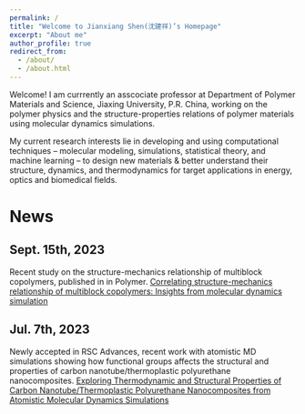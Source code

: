 ```yaml
---
permalink: /
title: "Welcome to Jianxiang Shen(沈建祥)’s Homepage"
excerpt: "About me"
author_profile: true
redirect_from: 
  - /about/
  - /about.html
---
```


Welcome! I am currrently an asscociate professor at Department of Polymer Materials and Science, Jiaxing University, P.R. China, working on the polymer physics and the structure-properties relations of polymer materials using molecular dynamics simulations.

My current research interests lie in developing and using computational techniques –  molecular modeling, simulations, statistical theory, and machine learning – to design new materials & better understand their structure, dynamics, and thermodynamics for target applications in energy, optics and biomedical fields.

News
======

## Sept. 15th, 2023
Recent study on the structure-mechanics relationship of multiblock copolymers, published in in Polymer. [Correlating structure-mechanics relationship of multiblock copolymers: Insights from molecular dynamics simulation](https://www.sciencedirect.com/science/article/abs/pii/S0032386123006870)


## Jul. 7th, 2023
Newly accepted in RSC Advances, recent work with atomistic MD simulations showing how functional groups affects the structural and properties of carbon nanotube/thermoplastic polyurethane nanocomposites. [Exploring Thermodynamic and Structural Properties of Carbon Nanotube/Thermoplastic Polyurethane Nanocomposites from Atomistic Molecular Dynamics Simulations](https://pubs.rsc.org/en/content/articlelanding/2023/ra/d3ra03000h)

